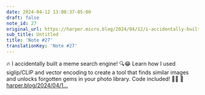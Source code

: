 ```yaml
---
date: 2024-04-12 13:08:37-05:00
draft: false
note_id: 27
original_url: https://harper.micro.blog/2024/04/12/i-accidentally-built.html
sub_title: Untitled
title: 'Note #27'
translationKey: 'Note #27'
---
```


🔥 I accidentally built a meme search engine! 🔍😂 Learn how I used siglip/CLIP and vector encoding to create a tool that finds similar images and unlocks forgotten gems in your photo library. Code included! 👨‍💻 🔗 [harper.blog/2024/04/1...](https://harper.blog/2024/04/12/i-accidentally-built-a-meme-search-engine/)